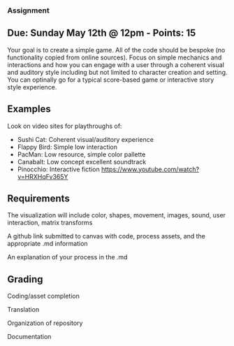 ### Assignment
## Due: Sunday May 12th @ 12pm - Points: 15

  Your goal is to create a simple game.  All of the code should be bespoke (no functionality copied
from	online sources). Focus on simple mechanics and interactions and how you can engage with a user through a coherent visual and auditory style including but not limited to character creation and setting.  You can optinally go for a typical score-based game or interactive story style experience.

## Examples

Look on video sites for playthroughs of:
* Sushi Cat: Coherent visual/auditory experience
* Flappy Bird: Simple low interaction 
* PacMan: Low resource, simple color pallette
* Canabalt: Low concept excellent soundtrack
* Pinocchio: Interactive fiction https://www.youtube.com/watch?v=HRXHqFv365Y

## Requirements

The visualization will include color, shapes, movement, images, sound, user interaction, matrix transforms

A github link submitted to canvas with code, process assets, and the appropriate .md information

An explanation of your process in the .md

## Grading

Coding/asset completion

Translation

Organization of repository

Documentation
